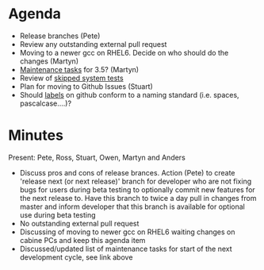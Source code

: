 Agenda
======

* Release branches (Pete)
* Review any outstanding external pull request
* Moving to a newer gcc on RHEL6. Decide on who should do the changes (Martyn)
* [Maintenance tasks](/Project-Management/TechnicalSteeringCommittee/reports/MaintenanceTasks.md) for 3.5? (Martyn)
* Review of [skipped system tests](http://developer.mantidproject.org/systemtests/)
* Plan for moving to Github Issues (Stuart)
* Should [labels](https://github.com/mantidproject/mantid/labels) on github conform to a naming standard (i.e. spaces, pascalcase....)?

Minutes
=======
Present: Pete, Ross, Stuart, Owen, Martyn and Anders

* Discuss pros and cons of release brances. Action (Pete) to create 'release next (or next release)' branch for developer who are not fixing bugs for users during beta testing to optionally commit new features for the next release to. Have this branch to twice a day pull in changes from master and inform developer that this branch is available for optional use during beta testing
* No outstanding external pull request
* Discussing of moving to newer gcc on RHEL6 waiting changes on cabine PCs and keep this agenda item
* Discussed/updated list of maintenance tasks for start of the next development cycle, see link above 
